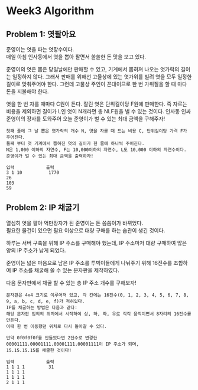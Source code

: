 # Week3 Algorithm

## Problem 1: 엿팔아요

준영이는 엿을 파는 엿장수이다.  
매일 아침 인사동에서 엿을 뽑아 팔면서 쏠쏠한 돈 맛을 보고 있다.     

준영이의 엿은 뽑은 당일날에만 판매할 수 있고, 기계에서 뽑혀져 나오는 엿가락의 길이는 일정하지 않다. 그래서 판매를 위해선 고물상에 있는 엿가위를 빌려 엿을 모두 일정한 길이로 맞춰주어야 한다. 그런데 고물상 주인이 꼰대이므로 한 번 가위질을 할 때 마다 돈을 지불해야 한다.     

엿을 한 번 자를 때마다 C원이 든다. 잘린 엿은 단위길이당 F원에 판매한다. 즉 자르는 비용을 제외하면 길이가 L인 엿이 N개라면 총 NLF원을 벌 수 있는 것이다. 인사동 인싸 준영이의 장사를 도와주어 오늘 준영이가 벌 수 있는 최대 금액을 구해주자!

    첫째 줄에 그 날 뽑은 엿가락의 개수 N, 엿을 자를 때 드는 비용 C, 단위길이당 가격 F가 주어진다.   
    둘째 부터 엿 기계에서 뽑혀진 엿의 길이가 한 줄에 하나씩 주어진다. 
    N은 1,000 이하의 자연수, F는 10,000이하의 자연수, L도 10,000 이하의 자연수이다.   
    준영이가 벌 수 있는 최대 금액을 출력하자!   

    입력            출력
    3 1 10          1770
    26  
    103 
    59

## Problem 2: IP 채굴기 

열심히 엿을 팔아 억만장자가 된 준영이는 돈 씀씀이가 바뀌었다.   
필요한 물건이 있으면 필요 이상으로 대량 구매를 하는 습관이 생긴 것이다.     

하루는 서버 구축을 위해 IP 주소를 구매해야 했는데, IP 주소마저 대량 구매하여 많은 양의 IP 주소가 남게 되었다.   

준영이는 넓은 마음으로 남은 IP 주소를 투빅이들에게 나눠주기 위해 16진수를 조합하여 IP 주소를 채굴해 쓸 수 있는 문자판을 제작하였다.     

다음 문자판에서 채굴 할 수 있는 총 IP 주소 개수를 구해보자!

    문자판은 4x4 크기로 이루어져 있고, 각 칸에는 16진수(0, 1, 2, 3, 4, 5, 6, 7, 8, 9, a, b, c, d, e, f)가 적혀있다.     
    IP를 채굴하는 방법은 다음과 같다: 
    해당 문자판 임의의 위치에서 시작하여 상, 하, 좌, 우로 각각 움직이면서 8자리의 16진수를 만든다. 
    이때 한 번 이동했던 위치로 다시 돌아갈 수 있다.  

    만약 0f0f0f0f를 만들었다면 2진수로 변경한   
    00001111.00001111.00001111.00001111이 IP 주소가 되며, 
    15.15.15.15를 채굴한 것이다!

    입력            출력
    1 1 1 1         31
    1 1 1 1
    1 1 1 1
    2 1 1 1

